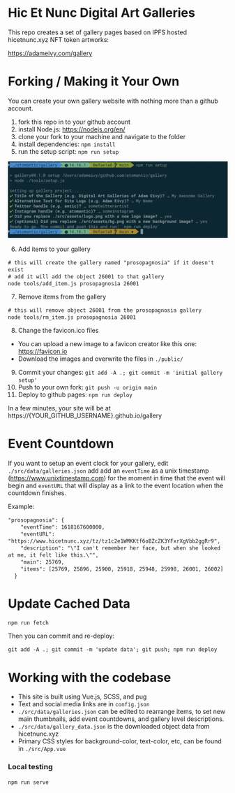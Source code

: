 # Hic Et Nunc Digital Art Galleries

This repo creates a set of gallery pages based on IPFS hosted hicetnunc.xyz NFT token artworks:

https://adameivy.com/gallery

# Forking / Making it Your Own

You can create your own gallery website with nothing more than a github account.

1. fork this repo in to your github account
2. install Node.js: https://nodejs.org/en/
3. clone your fork to your machine and navigate to the folder
4. install dependencies: `npm install`
5. run the setup script: `npm run setup`

![setup](docs/setup.png)

6. Add items to your gallery

```
# this will create the gallery named "prosopagnosia" if it doesn't exist
# add it will add the object 26001 to that gallery
node tools/add_item.js prosopagnosia 26001
```

7. Remove items from the gallery

```
# this will remove object 26001 from the prosopagnosia gallery
node tools/rm_item.js prosopagnosia 26001
```

8. Change the favicon.ico files

- You can upload a new image to a favicon creator like this one: https://favicon.io
- Download the images and overwrite the files in `./public/`

9. Commit your changes: `git add -A .; git commit -m 'initial gallery setup'`
10. Push to your own fork: `git push -u origin main`
11. Deploy to github pages: `npm run deploy`

In a few minutes, your site will be at https://{YOUR_GITHUB_USERNAME}.github.io/gallery

# Event Countdown

If you want to setup an event clock for your gallery, edit `./src/data/galleries.json` add add an `eventTime` as a unix timestamp (https://www.unixtimestamp.com) for the moment in time that the event will begin and `eventURL` that will display as a link to the event location when the countdown finishes.

Example:

```
"prosopagnosia": {
    "eventTime": 1618167600000,
    "eventURL": "https://www.hicetnunc.xyz/tz/tz1c2e1WMKKtf6oBZcZK3YFxrXgVbb2ggRr9",
    "description": "\"I can't remember her face, but when she looked at me, it felt like this.\"",
    "main": 25769,
    "items": [25769, 25896, 25900, 25918, 25948, 25998, 26001, 26002]
  }
```

# Update Cached Data

```
npm run fetch
```

Then you can commit and re-deploy:

```
git add -A .; git commit -m 'update data'; git push; npm run deploy
```

# Working with the codebase

- This site is built using Vue.js, SCSS, and pug
- Text and social media links are in `config.json`
- `./src/data/galleries.json` can be edited to rearrange items, to set new main thumbnails, add event countdowns, and gallery level descriptions.
- `./src/data/gallery_data.json` is the downloaded object data from hicetnunc.xyz
- Primary CSS styles for background-color, text-color, etc, can be found in `./src/App.vue`

### Local testing

```
npm run serve
```
